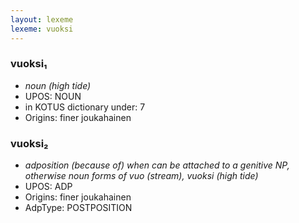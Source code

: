 ```yaml
---
layout: lexeme
lexeme: vuoksi
---
```


###  vuoksi₁

* _noun (high tide)_
* UPOS:  NOUN
* in KOTUS dictionary under:  7
* Origins: finer joukahainen 


###  vuoksi₂

* _adposition (because of) when can be attached to a genitive NP, otherwise noun forms of *vuo* (stream), *vuoksi* (high tide)_
* UPOS:  ADP
* Origins: finer joukahainen 
* AdpType:  POSTPOSITION

